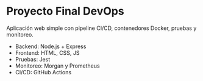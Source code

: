 
# Proyecto Final DevOps

Aplicación web simple con pipeline CI/CD, contenedores Docker, pruebas y monitoreo.
- Backend: Node.js + Express
- Frontend: HTML, CSS, JS
- Pruebas: Jest
- Monitoreo: Morgan y Prometheus
- CI/CD: GitHub Actions
